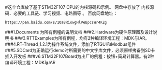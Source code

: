 
#这个仓库放了基于STM32F107 CPU的内核源码和示例。 网盘中存放了 内核源码、必要的工具链、学习视频、电路图等 。 百度网盘地址：

 	https://pan.baidu.com/s/1Oa8RiowgHlVeBpcsWr4KZg

###1.Documents 为所有例程的说明文档
###2.Hardware为硬件原理图及设计说明书
###3.RTTExamples为所有例程，均有2种编译环境工程：MDK与IAR。
###4.RT-Thread_1.2.1为操作系统文件，添加了RTGUI和Modbus组件
###5.SDCard为正确运行demo时所需要的中文字库文件，必须原样拷备到SD卡插入开发板
###v6.STM32F107Board为出厂的例程：按钮+简易计算器。有2种编译环境工程：MDK与IAR

